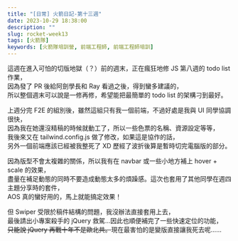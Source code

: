 ```yaml
---
title: "[日常] 火箭日記-第十三週"
date: 2023-10-29 18:38:00
description: ""
slug: rocket-week13
tags: [火箭隊]
keywords: [火箭隊培訓營, 前端工程師, 前端工程師培訓]
---
```


這週在進入可怕的切版地獄（？）前的週末，正在瘋狂地修 JS 第八週的 todo list 作業，  
因為發了 PR 後給阿劍學長和 Ray 看過之後，得到蠻多建議的，  
所以整個週末可以說是一修再修，希望能把最簡單的 todo list 的架構刁到最好。

上週分完 F2E 的組別後，雖然這組只有我一個前端，不過好處是我與 UI 同學協調很快，  
因為我在她還沒精稿的時候就動工了，所以一些色票的名稱、資源設定等等，  
我後來又在 tailwind.config.js 做了修改，如果這是協作的話，  
另外一個前端應該已經被我整死了 XD 歷經了波折後算是暫時切完電腦版的部分。

因為版型不會太複雜的關係，所以我有在 navbar 或一些小地方補上 hover + scale 的效果，  
盡量在補足動態的同時不要造成動態太多的煩躁感。這次也套用了其他同學在週四主題分享時的套件，  
AOS 真的蠻好用的，馬上就能搞定效果！

但 Swiper 受限於稿件結構的問題，我沒辦法直接套用上去，  
最後請出小專案殺手的 jQuery 救駕...因此也順便補完了一些快速定位的功能，  
~~只能說 jQuery 再戰十年不是歐北共。~~現在最害怕的是變版直接讓我死去呢......
